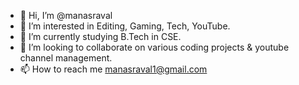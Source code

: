 - 👋 Hi, I’m @manasraval
- 👀 I’m interested in Editing, Gaming, Tech, YouTube.
- 🌱 I’m currently studying B.Tech in CSE.
- 💞️ I’m looking to collaborate on various coding projects & youtube channel management.
- 📫 How to reach me manasraval1@gmail.com

<!---
manasraval/manasraval is a ✨ special ✨ repository because its `README.md` (this file) appears on your GitHub profile.
You can click the Preview link to take a look at your changes.
--->
